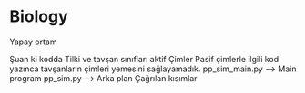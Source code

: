 # Biology
Yapay ortam

Şuan ki kodda Tilki ve tavşan sınıfları aktif Çimler Pasif çimlerle ilgili kod yazınca tavşanların çimleri yemesini sağlayamadık. 
pp_sim_main.py --> Main program
pp_sim.py --> Arka plan Çağrılan kısımlar
